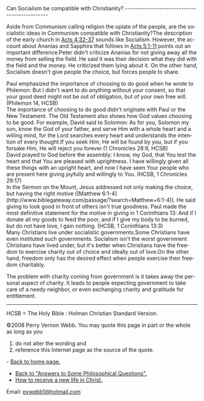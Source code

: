  <head> <title>(PVW) Can Socialism be compatible with Christianity?</title> <meta content="IE=9" http-equiv="X-UA-Compatible"></meta> <link href="css/page_style.css" rel="stylesheet" type="text/css"></link> </head><body lang="EN-US"><div class="page_style">Can Socialism be compatible with Christianity?
----------------------------------------------

Aside from Communism calling religion the opiate of the people, are the socialistic ideas in Communism compatible with Christianity?The description of the early church in [Acts 4:32-37](http://www.biblegateway.com/passage/?search=Acts+4:32-37) sounds like Socialism. However, the account about Ananias and Sapphira that follows in [Acts 5:1-11](http://www.biblegateway.com/passage/?search=Acts+5:1-11) points out an important difference.Peter didn't criticize Ananias for not giving away all the money from selling the field. He said it was their decision what they did with the field and the money. He criticized them lying about it. On the other hand, Socialism doesn't give people the choice, but forces people to share.

<div class="p">Paul emphasized the importance of choosing to do good when he wrote to Philemon: But I didn't want to do anything without your consent, so that your good deed might not be out of obligation, but of your own free will. (Philemon 14, HCSB)

</div><div class="p">The importance of choosing to do good didn't originate with Paul or the New Testament. The Old Testament also shows how God values choosing to be good. For example, David said to Solomon: As for you, Solomon my son, know the God of your father, and serve Him with a whole heart and a willing mind, for the Lord searches every heart and understands the intention of every thought.If you seek Him, He will be found by you, but if you forsake Him, He will reject you forever.(1 Chronicles 28:9, HCSB)

</div><div class="p">David prayed to God before the assembly: I know, my God, that You test the heart and that You are pleased with uprightness. I have willingly given all these things with an upright heart, and now I have seen Your people who are present here giving joyfully and willingly to You. (HCSB, 1 Chronicles 29:17)

</div><div class="p">In the Sermon on the Mount, Jesus addressed not only making the choice, but having the right motive ([Matthew 6:1-4](http://www.biblegateway.com/passage/?search=Matthew+6:1-4)). He said giving to look good in front of others isn't true goodness. Paul made the most definitive statement for the motive in giving in 1 Corinthians 13: And if I donate all my goods to feed the poor,
 and if I give my body to be burned,
 but do not have love, I gain nothing. (HCSB, 1 Corinthians 13:3)

</div>Many Christians live under socialistic governments.Some Christians have even instituted such governments. Socialism isn't the worst government Christians have lived under, but it's better when Christians have the freedom to exercise charity out of choice and ideally out of love.On the other hand, freedom only has the desired effect when people exercise their freedom charitably.

The problem with charity coming from government is it takes away the personal aspect of charity. It leads to people expecting government to take care of a needy neighbor, or even exchanging charity and gratitude for entitlement.

- - - - - -

 HCSB = The Holy Bible : Holman Christian Standard Version. <div class="copy">©2008 Perry Vernon Webb. You may quote this page in part or the whole as long as you
 1) do not alter the wording and
 2) reference this Internet page as the source of the quote. </div> </div>- [Back to home page.](index.html)
- [Back to "Answers to Some Philosophical Questions".](philosop.html)
- [How to receive a new life in Christ.](gospel.html)

Email: [pvwebb1@hotmail.com](mailto:pvwebb1@hotmail.com)

